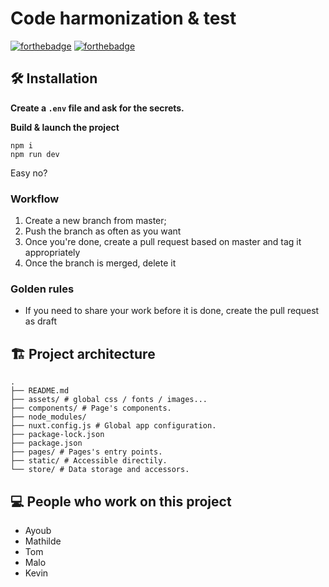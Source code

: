 # Code harmonization & test

[![forthebadge](http://forthebadge.com/images/badges/built-with-love.svg)](http://forthebadge.com)  [![forthebadge](http://forthebadge.com/images/badges/powered-by-electricity.svg)](http://forthebadge.com)

## 🛠 Installation

__Create a `.env` file and ask for the secrets.__

__Build & launch the project__

```shell
npm i
npm run dev
```

Easy no?

### Workflow

1. Create a new branch from master;
2. Push the branch as often as you want
3. Once you're done, create a pull request based on master and tag it appropriately
4. Once the branch is merged, delete it

### Golden rules

* If you need to share your work before it is done, create the pull request as draft

## 🏗 Project architecture
```shell
.
├── README.md
├── assets/ # global css / fonts / images...
├── components/ # Page's components.
├── node_modules/
├── nuxt.config.js # Global app configuration.
├── package-lock.json
├── package.json
├── pages/ # Pages's entry points.
├── static/ # Accessible directily.
└── store/ # Data storage and accessors.
```

## :computer: People who work on this project 

* Ayoub 
* Mathilde 
* Tom 
* Malo 
* Kevin 
